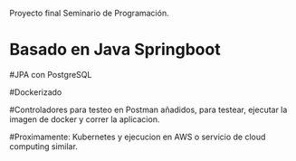 Proyecto final Seminario de Programación.

# Basado en Java Springboot

#JPA con PostgreSQL

#Dockerizado

#Controladores para testeo en Postman añadidos, para testear, ejecutar la imagen de docker y correr la aplicacion.

#Proximamente: Kubernetes y ejecucion en AWS o servicio de cloud computing similar.
